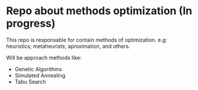 # Repo about methods optimization (In progress)
This repo is responsable for contain methods of optimization. e.g: heuristics; metaheurists; aproximation, and others.

Will be approach methods like:

* Genetic Algorithms
* Simulated Annealing
* Tabu Search
